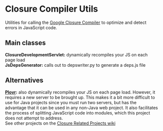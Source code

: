 Closure Compiler Utils
======================

Utilities for calling the [Google Closure Compiler](http://code.google.com/p/closure-compiler/) to optimize and detect errors in JavaScript code.

Main classes
------------
**ClosureDevelopmentServlet:** dynamically recompiles your JS on each page load  
**JsDepsGenerator:** calls out to depswriter.py to generate a deps.js file  

Alternatives
------------
**[Plovr](http://plovr.com/):** also dynamically recompiles your JS on each page load.  However, it requires a new server to be brought up.  This makes it a bit more difficult to use for Java projects since you must run two servers, but has the advantage that it can be used in any non-Java web project.  It also facilitates the process of splitting JavaScript code into modules, which this project does not attempt to address.  
See other projects on the [Closure Related Projects wiki](http://code.google.com/p/closure-compiler/wiki/RelatedProjects)  
